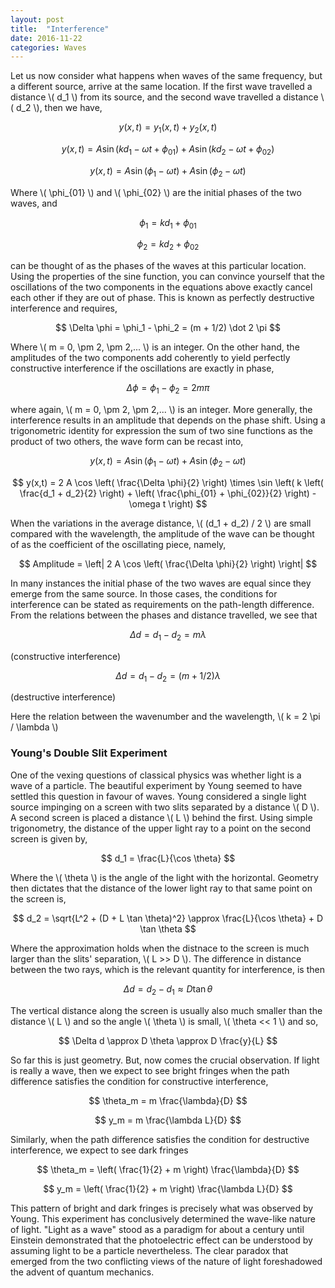 ```yaml
---
layout: post
title:  "Interference"
date: 2016-11-22
categories: Waves
---
```


Let us now consider what happens when waves of the same frequency, but a different source, arrive at the same location. If the first wave travelled a distance \\( d_1 \\) from its source, and the second wave travelled a distance \\( d_2 \\), then we have,

$$
  y(x,t) = y_1 (x,t) + y_2 (x,t)
$$

$$
  y(x,t) = A \sin (k d_1 - \omega t + \phi_{01}) + A \sin (k d_2 - \omega t + \phi_{02})
$$

$$
  y(x,t) = A \sin (\phi_1 - \omega t) + A \sin (\phi_2 - \omega t)
$$

Where \\( \phi_{01} \\) and \\( \phi_{02} \\) are the initial phases of the two waves, and

$$
  \phi_1 = k d_1 + \phi_{01}
$$

$$
  \phi_2 = k d_2 + \phi_{02}
$$

can be thought of as the phases of the waves at this particular location. Using the properties of the sine function, you can convince yourself that the oscillations of the two components in the equations above exactly cancel each other if they are out of phase. This is known as perfectly destructive interference and requires,

$$
  \Delta \phi = \phi_1 - \phi_2 = (m + 1/2) \dot 2 \pi
$$

Where \\( m = 0, \pm 2, \pm 2,... \\) is an integer. On the other hand, the amplitudes of the two components add coherently to yield perfectly constructive interference if the oscillations are exactly in phase,

$$
  \Delta \phi = \phi_1 - \phi_2 = 2 m \pi
$$

where again, \\( m = 0, \pm 2, \pm 2,... \\) is an integer. More generally, the interference results in an amplitude that depends on the phase shift. Using a trigonometric identity for expression the sum of two sine functions as the product of two others, the wave form can be recast into,

$$
  y(x,t) = A \sin (\phi_1 - \omega t) + A \sin (\phi_2 - \omega t)
$$

$$
  y(x,t) = 2 A \cos \left( \frac{\Delta \phi}{2}  \right) \times \sin \left( k \left( \frac{d_1 + d_2}{2} \right) + \left( \frac{\phi_{01} + \phi_{02}}{2} \right) - \omega t \right)
$$

When the variations in the average distance, \\( (d_1 + d_2) / 2 \\) are small compared with the wavelength, the amplitude of the wave can be thought of as the coefficient of the oscillating piece, namely,

$$
  Amplitude = \left| 2 A \cos \left( \frac{\Delta \phi}{2} \right) \right|
$$

In many instances the initial phase of the two waves are equal since they emerge from the same source. In those cases, the conditions for interference can be stated as requirements on the path-length difference. From the relations between the phases and distance travelled, we see that

$$
  \Delta d = d_1 - d_2 = m \lambda
$$

(constructive interference)

$$
  \Delta d = d_1 - d_2 = (m + 1/2) \lambda
$$

(destructive interference)

Here the relation between the wavenumber and the wavelength, \\( k = 2 \pi / \lambda \\)

### Young's Double Slit Experiment

One of the vexing questions of classical physics was whether light is a wave of a particle. The beautiful experiment by Young seemed to have settled this question in favour of waves. Young considered a single light source impinging on a screen with two slits separated by a distance \\( D \\). A second screen is placed a distance \\( L \\) behind the first. Using simple trigonometry, the distance of the upper light ray to a point on the second screen is given by,

$$
  d_1 = \frac{L}{\cos \theta}
$$

Where the \\( \theta \\) is the angle of the light with the horizontal. Geometry then dictates that the distance of the lower light ray to that same point on the screen is,

$$
  d_2 = \sqrt{L^2 + (D + L \tan \theta)^2} \approx \frac{L}{\cos \theta} + D \tan \theta
$$

Where the approximation holds when the distnace to the screen is much larger than the slits' separation, \\( L >> D \\). The difference in distance between the two rays, which is the relevant quantity for interference, is then

$$
  \Delta d = d_2 - d_1 \approx D \tan \theta
$$

The vertical distance along the screen is usually also much smaller than the distance \\( L \\) and so the angle \\( \theta \\) is small, \\( \theta << 1 \\) and so,

$$
  \Delta d \approx D \theta \approx D \frac{y}{L}
$$

So far this is just geometry. But, now comes the crucial observation. If light is really a wave, then we expect to see bright fringes when the path difference satisfies the condition for constructive interference,

$$
  \theta_m = m \frac{\lambda}{D}
$$

$$
  y_m = m \frac{\lambda L}{D}
$$

Similarly, when the path difference satisfies the condition for destructive interference, we expect to see dark fringes

$$
  \theta_m = \left( \frac{1}{2} + m \right) \frac{\lambda}{D}
$$

$$
  y_m = \left( \frac{1}{2} + m \right) \frac{\lambda L}{D}
$$

This pattern of bright and dark fringes is precisely what was observed by Young. This experiment has conclusively determined the wave-like nature of light. "Light as a wave" stood as a paradigm for about a century until Einstein demonstrated that the photoelectric effect can be understood by assuming light to be a particle nevertheless. The clear paradox that emerged from the two conflicting views of the nature of light foreshadowed the advent of quantum mechanics.
